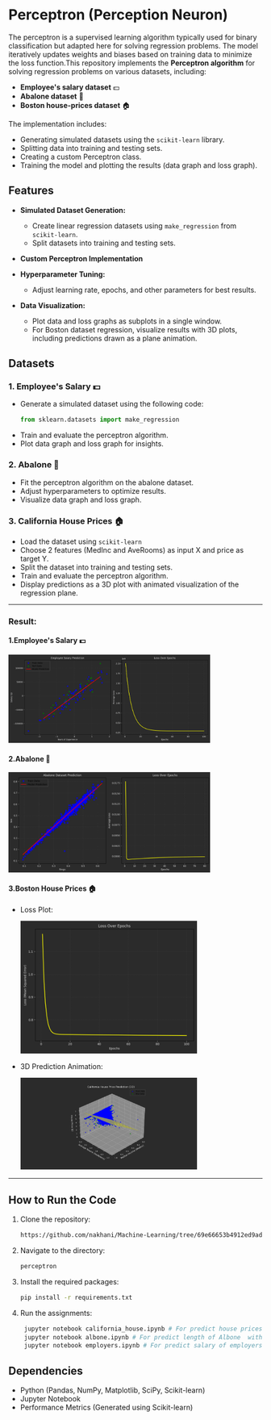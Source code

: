 # Perceptron (Perception Neuron)

The perceptron is a supervised learning algorithm typically used for binary classification but adapted here for solving regression problems. The model iteratively updates weights and biases based on training data to minimize the loss function.This repository implements the **Perceptron algorithm** for solving regression problems on various datasets, including:
- **Employee's salary dataset** 💵
- **Abalone dataset** 🐚
- **Boston house-prices dataset** 🏠

The implementation includes:
- Generating simulated datasets using the `scikit-learn` library.
- Splitting data into training and testing sets.
- Creating a custom Perceptron class.
- Training the model and plotting the results (data graph and loss graph).

## Features

- **Simulated Dataset Generation:** 
  - Create linear regression datasets using `make_regression` from `scikit-learn`.
  - Split datasets into training and testing sets.

- **Custom Perceptron Implementation** 

- **Hyperparameter Tuning:**
  - Adjust learning rate, epochs, and other parameters for best results.

- **Data Visualization:** 
  - Plot data and loss graphs as subplots in a single window.
  - For Boston dataset regression, visualize results with 3D plots, including predictions drawn as a plane animation.

## Datasets

### 1. Employee's Salary 💵
- Generate a simulated dataset using the following code:
  ```python
  from sklearn.datasets import make_regression
  ```
- Train and evaluate the perceptron algorithm.
- Plot data graph and loss graph for insights.

### 2. Abalone 🐚
- Fit the perceptron algorithm on the abalone dataset.
- Adjust hyperparameters to optimize results.
- Visualize data graph and loss graph.

### 3. California House Prices 🏠
- Load the dataset using `scikit-learn`
- Choose 2 features (MedInc and AveRooms) as input X and price as target Y.
- Split the dataset into training and testing sets.
- Train and evaluate the perceptron algorithm.
- Display predictions as a 3D plot with animated visualization of the regression plane.

---

### **Result:**

#### **1.Employee's Salary 💵**

  <img src = "Employee's salary/Figure_2.png" width = "400">

#### **2.Abalone 🐚**

  <img src = "Abalone/Figure_1.png" width = "400">

#### **3.Boston House Prices 🏠**

- Loss Plot:

  <img src = "California_house/Figure_1.png" width = "350">

- 3D Prediction Animation:
  
  <img src = "California_house/house_price_prediction.gif" width = "350">


---

## How to Run the Code
1. Clone the repository:
   ```sh
   https://github.com/nakhani/Machine-Learning/tree/69e66653b4912ed9ad991a678472959065e248a7/Perceptron
   ```

2. Navigate to the directory:
   ```sh
   perceptron
   ```

3. Install the required packages:
   ```sh
   pip install -r requirements.txt
   ```

4. Run the assignments:

   ```sh
    jupyter notebook california_house.ipynb # For predict house prices in California with perceptron 
    jupyter notebook albone.ipynb # For predict length of Albone  with perceptron 
    jupyter notebook employers.ipynb # For predict salary of employers  with perceptron 
   ```

## Dependencies
- Python (Pandas, NumPy, Matplotlib, SciPy, Scikit-learn)
- Jupyter Notebook
- Performance Metrics (Generated using Scikit-learn)